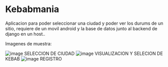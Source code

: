 # Kebabmania




Aplicacion para poder seleccionar una ciudad y poder ver los durums de un sitio, requiere de un movil android y la base de datos junto al backend de django en un host..

Imagenes de muestra:

![image](https://github.com/Chrdeveloper/Kebabmania/assets/113420149/bc5d3ad5-ebd5-49fb-82e2-b2853a8ca49b)
SELECCION DE CIUDAD
![image](https://github.com/Chrdeveloper/Kebabmania/assets/113420149/9286e5ea-eebc-4eef-9e1d-cd89971ec503)
VISUALIZACION Y SELECION DE KEBAB
![image](https://github.com/Chrdeveloper/Kebabmania/assets/113420149/9e0a69b8-80a2-47ac-a9da-36d08a28930e)
REGISTRO
